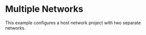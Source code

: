 # Multiple Networks

This example configures a host network project with two separate networks.

[^]: (autogen_docs_start)
[^]: (autogen_docs_end)
